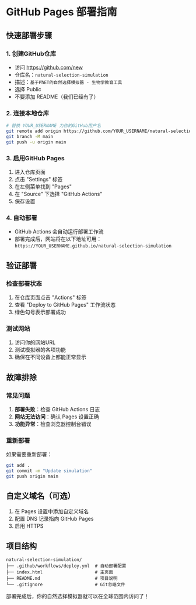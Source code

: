 # GitHub Pages 部署指南

## 快速部署步骤

### 1. 创建GitHub仓库
- 访问 https://github.com/new
- 仓库名：`natural-selection-simulation`
- 描述：`基于PhET的自然选择模拟器 - 生物学教育工具`
- 选择 Public
- 不要添加 README（我们已经有了）

### 2. 连接本地仓库
```bash
# 替换 YOUR_USERNAME 为你的GitHub用户名
git remote add origin https://github.com/YOUR_USERNAME/natural-selection-simulation.git
git branch -M main
git push -u origin main
```

### 3. 启用GitHub Pages
1. 进入仓库页面
2. 点击 "Settings" 标签
3. 在左侧菜单找到 "Pages"
4. 在 "Source" 下选择 "GitHub Actions"
5. 保存设置

### 4. 自动部署
- GitHub Actions 会自动运行部署工作流
- 部署完成后，网站将在以下地址可用：
  `https://YOUR_USERNAME.github.io/natural-selection-simulation`

## 验证部署

### 检查部署状态
1. 在仓库页面点击 "Actions" 标签
2. 查看 "Deploy to GitHub Pages" 工作流状态
3. 绿色勾号表示部署成功

### 测试网站
1. 访问你的网站URL
2. 测试模拟器的各项功能
3. 确保在不同设备上都能正常显示

## 故障排除

### 常见问题
1. **部署失败**：检查 GitHub Actions 日志
2. **网站无法访问**：确认 Pages 设置正确
3. **功能异常**：检查浏览器控制台错误

### 重新部署
如果需要重新部署：
```bash
git add .
git commit -m "Update simulation"
git push origin main
```

## 自定义域名（可选）
1. 在 Pages 设置中添加自定义域名
2. 配置 DNS 记录指向 GitHub Pages
3. 启用 HTTPS

## 项目结构
```
natural-selection-simulation/
├── .github/workflows/deploy.yml  # 自动部署配置
├── index.html                    # 主页面
├── README.md                     # 项目说明
└── .gitignore                    # Git忽略文件
```

部署完成后，你的自然选择模拟器就可以在全球范围内访问了！

